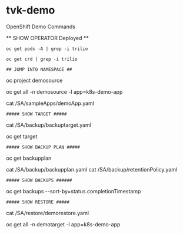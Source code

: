 # tvk-demo


OpenShift Demo Commands

** SHOW OPERATOR Deployed **

```
oc get pods -A | grep -i trilio
```
```
oc get crd | grep -i trilio
```


	## JUMP INTO NAMESPACE ##

oc project demosource

oc get all -n demosource -l app=k8s-demo-app

cat /SA/sampleApps/demoApp.yaml

	##### SHOW TARGET #####
cat /SA/backup/backuptarget.yaml

oc get target

	##### SHOW BACKUP PLAN #####
oc get backupplan

cat /SA/backup/backupplan.yaml
cat /SA/backup/retentionPolicy.yaml

    ##### SHOW BACKUPS ######
oc get backups --sort-by=status.completionTimestamp

	##### SHOW RESTORE #####
cat /SA/restore/demorestore.yaml

oc get all -n demotarget -l app=k8s-demo-app
